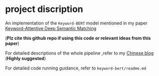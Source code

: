 # project discription

An implementation of the `Keyword-BERT` model mentioned 
in my paper [Keyword-Attentive Deep Semantic Matching](https://arxiv.org/abs/2003.11516)

(**Plz cite this github repo if using this code or relevant ideas from this paper**)

For detailed descriptions of the whole pipeline ,refer to my [Chinese blog](https://mp.weixin.qq.com/s/_QY2EhB-TiBcb5q0379McQ) (**Highly suggested**)

For detailed code running guidance, refer to `keyword-bert/readme.md`
